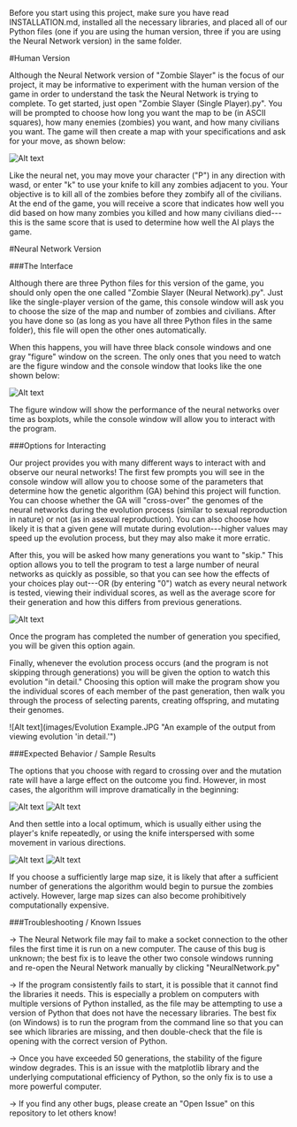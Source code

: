 Before you start using this project, make sure you have read INSTALLATION.md, installed all the necessary libraries, and placed all of our Python files (one if you are using the human version, three if you are using the Neural Network version) in the same folder.

#Human Version

Although the Neural Network version of "Zombie Slayer" is the focus of our project, it may be informative to experiment with the human version of the game in order to understand the task the Neural Network is trying to complete. To get started, just open "Zombie Slayer (Single Player).py". You will be prompted to choose how long you want the map to be (in ASCII squares), how many enemies (zombies) you want, and how many civilians you want. The game will then create a map with your specifications and ask for your move, as shown below:

![Alt text](images/SampleGame.JPG "A Sample Game")

Like the neural net, you may move your character ("P") in any direction with wasd, or enter "k" to use your knife to kill any zombies adjacent to you. Your objective is to kill all of the zombies before they zombify all of the civilians. At the end of the game, you will receive a score that indicates how well you did based on how many zombies you killed and how many civilians died---this is the same score that is used to determine how well the AI plays the game.

#Neural Network Version

###The Interface

Although there are three Python files for this version of the game, you should only open the one called "Zombie Slayer (Neural Network).py". Just like the single-player version of the game, this console window will ask you to choose the size of the map and number of zombies and civilians. After you have done so (as long as you have all three Python files in the same folder), this file will open the other ones automatically.

When this happens, you will have three black console windows and one gray "figure" window on the screen. The only ones that you need to watch are the figure window and the console window that looks like the one shown below:

![Alt text](images/Setup.JPG "Setup")

The figure window will show the performance of the neural networks over time as boxplots, while the console window will allow you to interact with the program.

###Options for Interacting

Our project provides you with many different ways to interact with and observe our neural networks! The first few prompts you will see in the console window will allow you to choose some of the parameters that determine how the genetic algorithm (GA) behind this project will function. You can choose whether the GA will "cross-over" the genomes of the neural networks during the evolution process (similar to sexual reproduction in nature) or not (as in asexual reproduction). You can also choose how likely it is that a given gene will mutate during evolution---higher values may speed up the evolution process, but they may also make it more erratic.

After this, you will be asked how many generations you want to "skip." This option allows you to tell the program to test a large number of neural networks as quickly as possible, so that you can see how the effects of your choices play out---OR (by entering "0") watch as every neural network is tested, viewing their individual scores, as well as the average score for their generation and how this differs from previous generations. 

![Alt text](images/IndividualReport.JPG "An example of a report you might get if not skipping generations.")

Once the program has completed the number of generation you specified, you will be given this option again.

Finally, whenever the evolution process occurs (and the program is not skipping through generations) you will be given the option to watch this evolution "in detail." Choosing this option will make the program show you the individual scores of each member of the past generation, then walk you through the process of selecting parents, creating offspring, and mutating their genomes.

![Alt text](images/Evolution Example.JPG "An example of the output from viewing evolution 'in detail.'")

###Expected Behavior / Sample Results

The options that you choose with regard to crossing over and the mutation rate will have a large effect on the outcome you find. However, in most cases, the algorithm will improve dramatically in the beginning:

![Alt text](images/InitialGrowth.JPG "Box plots show initial growth.")  ![Alt text](images/VaryingMoves.JPG "The NN's moves vary.")

And then settle into a local optimum, which is usually either using the player's knife repeatedly, or using the knife interspersed with some movement in various directions. 

![Alt text](images/SettleOut.JPG "Average values no longer increase.") ![Alt text](images/kOnly.JPG "NN settles on a local max.")

If you choose a sufficiently large map size, it is likely that after a sufficient number of generations the algorithm would begin to pursue the zombies actively. However, large map sizes can also become prohibitively computationally expensive.


###Troubleshooting / Known Issues

-> The Neural Network file may fail to make a socket connection to the other files the first time it is run on a new computer. The cause of this bug is unknown; the best fix is to leave the other two console windows running and re-open the Neural Network manually by clicking "NeuralNetwork.py"

-> If the program consistently fails to start, it is possible that it cannot find the libraries it needs. This is especially a problem on computers with multiple versions of Python installed, as the file may be attempting to use a version of Python that does not have the necessary libraries. The best fix (on Windows) is to run the program from the command line so that you can see which libraries are missing, and then double-check that the file is opening with the correct version of Python.

-> Once you have exceeded 50 generations, the stability of the figure window degrades. This is an issue with the matplotlib library and the underlying computational efficiency of Python, so the only fix is to use a more powerful computer.

-> If you find any other bugs, please create an "Open Issue" on this repository to let others know!
